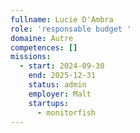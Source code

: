 ```yaml
---
fullname: Lucie D'Ambra
role: 'responsable budget '
domaine: Autre
competences: []
missions:
  - start: 2024-09-30
    end: 2025-12-31
    status: admin
    employer: Malt
    startups:
      - monitorfish
---
```

